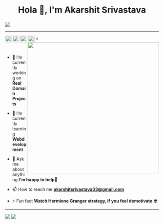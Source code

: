 



<h1 align="center">Hola 👋, I'm Akarshit Srivastava</h1>
<h3 align="center"></h3>
<img src="https://media.giphy.com/media/pI2paNxecnUNW/giphy.gif"/>

<!-- 
<img src="https://cdn.rawgit.com/sindresorhus/awesome/d7305f38d29fed78fa85652e3a63e154dd8e8829/media/badge.svg" alt="Awesome Badge"/> -->

------
<a href="https://www.linkedin.com/in/akarshit-srivastava-33437a168/">
  <img align="left" alt="Akarshit's LinkedIn" width="22px" src="https://cdn.jsdelivr.net/npm/simple-icons@v3/icons/linkedin.svg" />
</a>
<a href="https://www.instagram.com/akarshit_26/">
  <img align="left" alt="Akarshit's Instagram" width="22px" src="https://cdn.jsdelivr.net/npm/simple-icons@v3/icons/instagram.svg" />
</a>
<a href="https://www.facebook.com/">
  <img align="left" alt="Akarshit's Facebook" width="22px" src="https://cdn.jsdelivr.net/npm/simple-icons@3.0.1/icons/facebook.svg" />
</a> 
<a href="https://twitter.com/">
  <img align="left" alt="Akarshit's Twitter" width="22px" src="https://cdn.jsdelivr.net/npm/simple-icons@3.2.0/icons/twitter.svg" />
</a> 

<<img src="https://media.giphy.com/media/JmnKTjTu2x5aouZ3nx/giphy.gif"
 width="430" align='right'/>

<br/>

- 🔭 I’m currently working on **Real Domain Projects**

- 🌱 I’m currently learning **Webdevelopment**



<!-- - 👯 I’m looking to collaborate on **developing a Full Stack project** -->

- 💬 Ask me about anything **I'm happy to help🤝**

- 📫 How to reach me **akarshitsrivastava33@gmail.com**

- ⚡ Fun fact **Watch Hermione Granger strategy, if you feel demotivate.🤓**
------
<img src="https://github-readme-stats.vercel.app/api?username=akarshit2001&show_icons=true&theme=blue-green&?count_private=true">
<IMG SRC="https://github-readme-stats.vercel.app/api/top-langs/?username=akarshit2001&theme=blue-green&&layout=compact">
  
